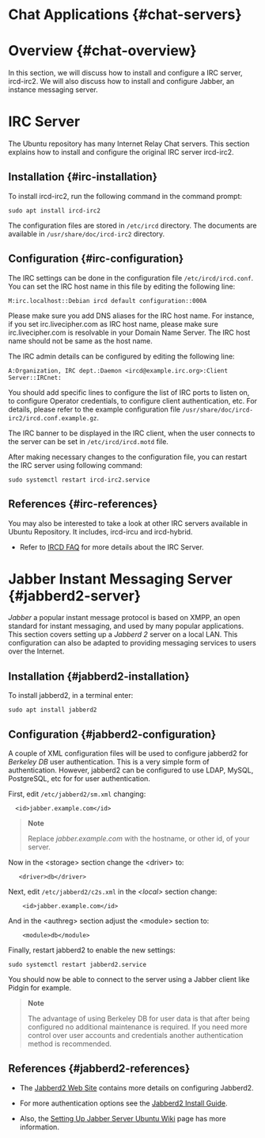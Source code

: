 # Chat Applications {#chat-servers}

# Overview {#chat-overview}

In this section, we will discuss how to install and configure a IRC server,
ircd-irc2. We will also discuss how to install and configure Jabber, an
instance messaging server.

# IRC Server

The Ubuntu repository has many Internet Relay Chat servers. This section
explains how to install and configure the original IRC server ircd-irc2.

## Installation {#irc-installation}

To install ircd-irc2, run the following command in the command prompt:

    sudo apt install ircd-irc2

The configuration files are stored in `/etc/ircd` directory. The documents are
available in `/usr/share/doc/ircd-irc2` directory.

## Configuration {#irc-configuration}

The IRC settings can be done in the configuration file `/etc/ircd/ircd.conf`.
You can set the IRC host name in this file by editing the following line:

    M:irc.localhost::Debian ircd default configuration::000A

Please make sure you add DNS aliases for the IRC host name. For instance, if
you set irc.livecipher.com as IRC host name, please make sure
irc.livecipher.com is resolvable in your Domain Name Server. The IRC host name
should not be same as the host name.

The IRC admin details can be configured by editing the following line:

    A:Organization, IRC dept.:Daemon <ircd@example.irc.org>:Client Server::IRCnet:

You should add specific lines to configure the list of IRC ports to listen on,
to configure Operator credentials, to configure client authentication, etc.
For details, please refer to the example configuration file
`/usr/share/doc/ircd-irc2/ircd.conf.example.gz`.

The IRC banner to be displayed in the IRC client, when the user connects to
the server can be set in `/etc/ircd/ircd.motd` file.

After making necessary changes to the configuration file, you can restart the
IRC server using following command:

    sudo systemctl restart ircd-irc2.service

## References {#irc-references}

You may also be interested to take a look at other IRC servers available in
Ubuntu Repository. It includes, ircd-ircu and ircd-hybrid.

-   Refer to [IRCD FAQ] for more details about the IRC Server.

# Jabber Instant Messaging Server {#jabberd2-server}

*Jabber* a popular instant message protocol is based on XMPP, an open standard
for instant messaging, and used by many popular applications. This section
covers setting up a *Jabberd 2* server on a local LAN. This configuration can
also be adapted to providing messaging services to users over the Internet.

## Installation {#jabberd2-installation}

To install jabberd2, in a terminal enter:

    sudo apt install jabberd2

## Configuration {#jabberd2-configuration}

A couple of XML configuration files will be used to configure jabberd2 for
*Berkeley DB* user authentication. This is a very simple form of
authentication. However, jabberd2 can be configured to use LDAP, MySQL,
PostgreSQL, etc for for user authentication.

First, edit `/etc/jabberd2/sm.xml` changing:

      <id>jabber.example.com</id>

> **Note**
>
> Replace *jabber.example.com* with the hostname, or other id, of your server.

Now in the &lt;storage&gt; section change the &lt;driver&gt; to:

       <driver>db</driver>

Next, edit `/etc/jabberd2/c2s.xml` in the *&lt;local&gt;* section change:

        <id>jabber.example.com</id>

And in the &lt;authreg&gt; section adjust the &lt;module&gt; section to:

        <module>db</module>

Finally, restart jabberd2 to enable the new settings:

    sudo systemctl restart jabberd2.service

You should now be able to connect to the server using a Jabber client like
Pidgin for example.

> **Note**
>
> The advantage of using Berkeley DB for user data is that after being
> configured no additional maintenance is required. If you need more control
> over user accounts and credentials another authentication method is
> recommended.

## References {#jabberd2-references}

-   The [Jabberd2 Web Site] contains more details on configuring Jabberd2.

-   For more authentication options see the [Jabberd2 Install Guide].

-   Also, the [Setting Up Jabber Server Ubuntu Wiki] page has
    more information.

  [IRCD FAQ]: http://www.irc.org/tech_docs/ircnet/faq.html
  [Jabberd2 Web Site]: http://codex.xiaoka.com/wiki/jabberd2:start
  [Jabberd2 Install Guide]: http://www.jabberdoc.org/
  [Setting Up Jabber Server Ubuntu Wiki]: https://help.ubuntu.com/community/SettingUpJabberServer
